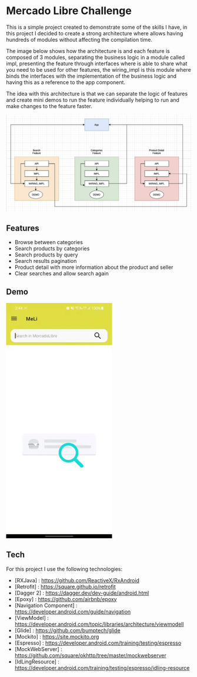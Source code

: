# Mercado Libre Challenge
This is a simple project created to demonstrate some of the skills I have, in this project I decided to create a strong architecture where allows having hundreds of modules without affecting the compilation time. 

The image below shows how the architecture is and each feature is composed of 3 modules, separating the business logic in a module called impl, presenting the feature through interfaces where is able to share what you need to be used for other features, the wiring_impl is this module where binds the interfaces with the implementation of the business logic and having this as a reference to the app component.

The idea with this architecture is that we can separate the logic of features and create mini demos to run the feature individually helping to run and make changes to the feature faster.

<img src="./architecture.png"/>

## Features

- Browse between categories
- Search products by categories
- Search products by query
- Search results pagination
- Product detail with more information about the product and seller
- Clear searches and allow search again

## Demo 

<img src="./demo-video.gif"/>

## Tech

For this project I use the following technologies:

- [RXJava] : <https://github.com/ReactiveX/RxAndroid>
- [Retrofit] : <https://square.github.io/retrofit>
- [Dagger 2] : <https://dagger.dev/dev-guide/android.html>
- [Epoxy] : <https://github.com/airbnb/epoxy>
- [Navigation Component] : <https://developer.android.com/guide/navigation>
- [ViewModel] : <https://developer.android.com/topic/libraries/architecture/viewmodell>
- [Glide] : <https://github.com/bumptech/glide>
- [Mockito] : <https://site.mockito.org>
- [Espresso] : <https://developer.android.com/training/testing/espresso>
- [MockWebServer] : <https://github.com/square/okhttp/tree/master/mockwebserver>
- [IdLingResource] : <https://developer.android.com/training/testing/espresso/idling-resource>
